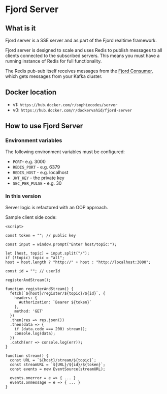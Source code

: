 # Fjord Server

## What is it

Fjord server is a SSE server and as part of the Fjord realtime framework.

Fjord server is designed to scale and uses Redis to publish messages to all clients connected to the subscribed servers. This means you must have a running instance of Redis for full functionality.

The Redis pub-sub itself receives messages from the [Fjord Consumer](https://github.com/fjord-framework/consumer), which gets messages from your Kafka cluster.


## Docker location

- v1: `https://hub.docker.com/r/sophiecodes/server`
- v0: `https://hub.docker.com/r/dockervahid/fjord-server`

## How to use Fjord Server

### Environment variables

The following environment variables must be configured:
  - `PORT`- e.g. 3000
  - `REDIS_PORT` - e.g. 6379
  - `REDIS_HOST` - e.g. localhost
  - `JWT_KEY` - the private key
  - `SEC_PER_PULSE` - e.g. 30


### In this version

Server logic is refactored with an OOP approach. 

Sample client side code:
```
<script>

const token = ""; // public key

const input = window.prompt("Enter host/topic:"); 

let [host, topic] = input.split("/");
if (!topic) topic = "all";
host = host.length ? "http://" + host : "http://localhost:3000";

const id = ""; // userId

registerAndStream();

function registerAndStream() {
  fetch(`${host}/register/${topic}/${id}`, {
    headers: {
      Authorization: `Bearer ${token}`
    },
    method: 'GET'
  })
  .then(res => res.json())
  .then(data => {
    if (data.code === 200) stream();
    console.log(data);
  })
  .catch(err => console.log(err));
}

function stream() {
  const URL = `${host}/stream/${topic}`;
  const streamURL = `${URL}/${id}/${token}`;
  const events = new EventSource(streamURL);

  events.onerror = e => { ... }
  events.onmessage = e => { ... }
}
```
